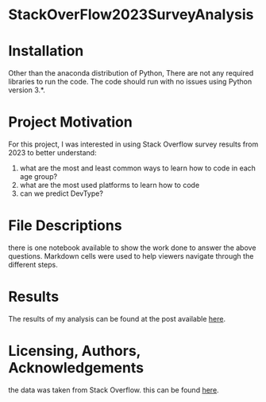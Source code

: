 # StackOverFlow2023SurveyAnalysis

# Installation
Other than the anaconda distribution of Python, There are not any required libraries to run the code. The code should run with no issues using Python version 3.*.

# Project Motivation
For this project, I was interested in using Stack Overflow survey results from 2023 to better understand:
  1. what are the most and least common ways to learn how to code in each age group?
  2. what are the most used platforms to learn how to code
  3. can we predict DevType?
     
# File Descriptions
there is one notebook available to show the work done to answer the above questions.
Markdown cells were used to help viewers navigate through the different steps.

# Results
The results of my analysis can be found at the post available [here](https://medium.com/@alwalid.sabu/how-to-learn-programming-1ae8a7dd08bc).

# Licensing, Authors, Acknowledgements
the data was taken from Stack Overflow. this can be found [here](https://insights.stackoverflow.com/survey).
